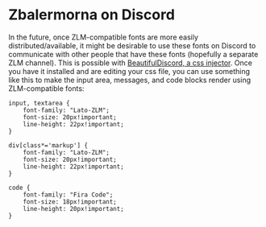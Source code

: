 # Zbalermorna on Discord

In the future, once ZLM-compatible fonts are more easily distributed/available, it might be desirable to use these fonts on Discord to communicate with other people that have these fonts (hopefully a separate ZLM channel). This is possible with [BeautifulDiscord, a css injector](https://github.com/leovoel/BeautifulDiscord). Once you have it installed and are editing your css file, you can use something like this to make the input area, messages, and code blocks render using ZLM-compatible fonts:

```
input, textarea {
    font-family: "Lato-ZLM";
	font-size: 20px!important;
	line-height: 22px!important;
}

div[class*='markup'] {
    font-family: "Lato-ZLM";
	font-size: 20px!important;
	line-height: 22px!important;
}

code {
	font-family: "Fira Code";
	font-size: 18px!important;
	line-height: 20px!important;
}
```